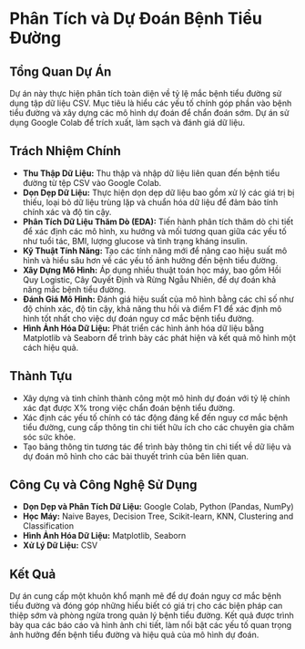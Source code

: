 # Phân Tích và Dự Đoán Bệnh Tiểu Đường

## Tổng Quan Dự Án
Dự án này thực hiện phân tích toàn diện về tỷ lệ mắc bệnh tiểu đường sử dụng tập dữ liệu CSV. Mục tiêu là hiểu các yếu tố chính góp phần vào bệnh tiểu đường và xây dựng các mô hình dự đoán để chẩn đoán sớm. Dự án sử dụng Google Colab để trích xuất, làm sạch và đánh giá dữ liệu.

## Trách Nhiệm Chính
- **Thu Thập Dữ Liệu:** Thu thập và nhập dữ liệu liên quan đến bệnh tiểu đường từ tệp CSV vào Google Colab.
- **Dọn Dẹp Dữ Liệu:** Thực hiện dọn dẹp dữ liệu bao gồm xử lý các giá trị bị thiếu, loại bỏ dữ liệu trùng lặp và chuẩn hóa dữ liệu để đảm bảo tính chính xác và độ tin cậy.
- **Phân Tích Dữ Liệu Thăm Dò (EDA):** Tiến hành phân tích thăm dò chi tiết để xác định các mô hình, xu hướng và mối tương quan giữa các yếu tố như tuổi tác, BMI, lượng glucose và tình trạng kháng insulin.
- **Kỹ Thuật Tính Năng:** Tạo các tính năng mới để nâng cao hiệu suất mô hình và hiểu sâu hơn về các yếu tố ảnh hưởng đến bệnh tiểu đường.
- **Xây Dựng Mô Hình:** Áp dụng nhiều thuật toán học máy, bao gồm Hồi Quy Logistic, Cây Quyết Định và Rừng Ngẫu Nhiên, để dự đoán khả năng mắc bệnh tiểu đường.
- **Đánh Giá Mô Hình:** Đánh giá hiệu suất của mô hình bằng các chỉ số như độ chính xác, độ tin cậy, khả năng thu hồi và điểm F1 để xác định mô hình tốt nhất cho việc dự đoán nguy cơ mắc bệnh tiểu đường.
- **Hình Ảnh Hóa Dữ Liệu:** Phát triển các hình ảnh hóa dữ liệu bằng Matplotlib và Seaborn để trình bày các phát hiện và kết quả mô hình một cách hiệu quả.

## Thành Tựu
- Xây dựng và tinh chỉnh thành công một mô hình dự đoán với tỷ lệ chính xác đạt được X% trong việc chẩn đoán bệnh tiểu đường.
- Xác định các yếu tố chính có tác động đáng kể đến nguy cơ mắc bệnh tiểu đường, cung cấp thông tin chi tiết hữu ích cho các chuyên gia chăm sóc sức khỏe.
- Tạo bảng thông tin tương tác để trình bày thông tin chi tiết về dữ liệu và dự đoán mô hình cho các bài thuyết trình của bên liên quan.

## Công Cụ và Công Nghệ Sử Dụng
- **Dọn Dẹp và Phân Tích Dữ Liệu:** Google Colab, Python (Pandas, NumPy)
- **Học Máy:** Naive Bayes, Decision Tree, Scikit-learn, KNN, Clustering and Classification
- **Hình Ảnh Hóa Dữ Liệu:** Matplotlib, Seaborn
- **Xử Lý Dữ Liệu:** CSV

## Kết Quả
Dự án cung cấp một khuôn khổ mạnh mẽ để dự đoán nguy cơ mắc bệnh tiểu đường và đóng góp những hiểu biết có giá trị cho các biện pháp can thiệp sớm và phòng ngừa trong quản lý bệnh tiểu đường. 
Kết quả được trình bày qua các báo cáo và hình ảnh chi tiết, làm nổi bật các yếu tố quan trọng ảnh hưởng đến bệnh tiểu đường và hiệu quả của mô hình dự đoán.
